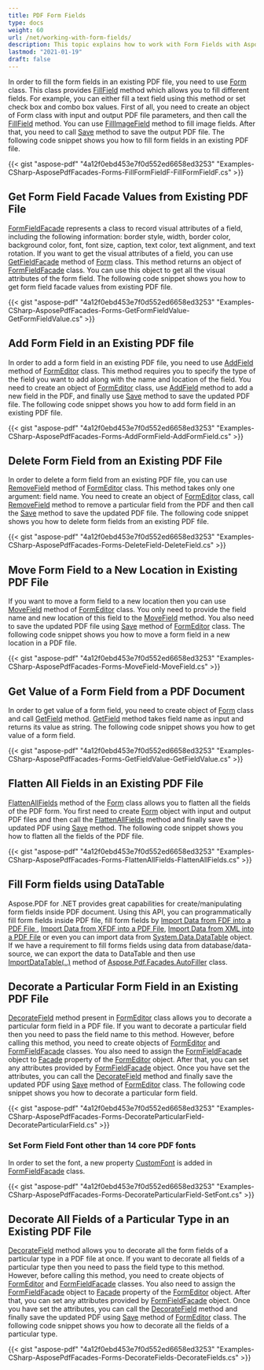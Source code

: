 ```yaml
---
title: PDF Form Fields
type: docs
weight: 60
url: /net/working-with-form-fields/
description: This topic explains how to work with Form Fields with Aspose.PDF Facades using FormEditor Class.
lastmod: "2021-01-19"
draft: false
---
```


In order to fill the form fields in an existing PDF file, you need to use [Form](https://apireference.aspose.com/pdf/net/aspose.pdf.forms/form) class. This class provides [FillField](https://apireference.aspose.com/pdf/net/aspose.pdf.facades/form/methods/fillfield/index) method which allows you to fill different fields. For example, you can either fill a text field using this method or set check box and combo box values. First of all, you need to create an object of Form class with input and output PDF file parameters, and then call the [FillField](https://apireference.aspose.com/pdf/net/aspose.pdf.facades/form/methods/fillfield/index) method. You can use [FillImageField](https://apireference.aspose.com/pdf/net/aspose.pdf.facades/form/methods/fillimagefield) method to fill image fields. After that, you need to call [Save](https://apireference.aspose.com/pdf/net/aspose.pdf.facades/form/methods/save) method to save the output PDF file. The following code snippet shows you how to fill form fields in an existing PDF file.



{{< gist "aspose-pdf" "4a12f0ebd453e7f0d552ed6658ed3253" "Examples-CSharp-AsposePdfFacades-Forms-FillFormFieldF-FillFormFieldF.cs" >}}

## Get Form Field Facade Values from Existing PDF File

[FormFieldFacade](https://apireference.aspose.com/pdf/net/aspose.pdf.facades/formfieldfacade) represents a class to record visual attributes of a field, including the following information: border style, width, border color, background color, font, font size, caption, text color, text alignment, and text rotation. If you want to get the visual attributes of a field, you can use [GetFieldFacade](https://apireference.aspose.com/pdf/net/aspose.pdf.facades/form/methods/getfieldfacade) method of [Form](https://apireference.aspose.com/pdf/net/aspose.pdf.forms/form) class. This method returns an object of [FormFieldFacade](https://apireference.aspose.com/pdf/net/aspose.pdf.facades/formfieldfacade) class. You can use this object to get all the visual attributes of the form field. The following code snippet shows you how to get form field facade values from existing PDF file.



{{< gist "aspose-pdf" "4a12f0ebd453e7f0d552ed6658ed3253" "Examples-CSharp-AsposePdfFacades-Forms-GetFormFieldValue-GetFormFieldValue.cs" >}}

## Add Form Field in an Existing PDF file

In order to add a form field in an existing PDF file, you need to use [AddField](https://apireference.aspose.com/pdf/net/aspose.pdf.facades/formeditor/methods/addfield/index) method of [FormEditor](https://apireference.aspose.com/pdf/net/aspose.pdf.facades/formeditor) class. This method requires you to specify the type of the field you want to add along with the name and location of the field. You need to create an object of [FormEditor](https://apireference.aspose.com/pdf/net/aspose.pdf.facades/formeditor) class, use [AddField](https://apireference.aspose.com/pdf/net/aspose.pdf.facades/formeditor/methods/addfield/index) method to add a new field in the PDF, and finally use [Save](https://apireference.aspose.com/pdf/net/aspose.pdf.facades/form/methods/save/index) method to save the updated PDF file. The following code snippet shows you how to add form field in an existing PDF file.



{{< gist "aspose-pdf" "4a12f0ebd453e7f0d552ed6658ed3253" "Examples-CSharp-AsposePdfFacades-Forms-AddFormField-AddFormField.cs" >}}

## Delete Form Field from an Existing PDF File

In order to delete a form field from an existing PDF file, you can use [RemoveField](https://apireference.aspose.com/pdf/net/aspose.pdf.facades/formeditor/methods/removefield) method of [FormEditor](https://apireference.aspose.com/pdf/net/aspose.pdf.facades/formeditor) class. This method takes only one argument: field name. You need to create an object of [FormEditor](https://apireference.aspose.com/pdf/net/aspose.pdf.facades/formeditor) class, call [RemoveField](https://apireference.aspose.com/pdf/net/aspose.pdf.facades/formeditor/methods/removefield) method to remove a particular field from the PDF and then call the [Save](https://apireference.aspose.com/pdf/net/aspose.pdf.facades/form/methods/save/index) method to save the updated PDF file. The following code snippet shows you how to delete form fields from an existing PDF file.



{{< gist "aspose-pdf" "4a12f0ebd453e7f0d552ed6658ed3253" "Examples-CSharp-AsposePdfFacades-Forms-DeleteField-DeleteField.cs" >}}

## Move Form Field to a New Location in Existing PDF File

If you want to move a form field to a new location then you can use [MoveField](https://apireference.aspose.com/pdf/net/aspose.pdf.facades/formeditor/methods/movefield) method of [FormEditor](https://apireference.aspose.com/pdf/net/aspose.pdf.facades/formeditor) class. You only need to provide the field name and new location of this field to the [MoveField](https://apireference.aspose.com/pdf/net/aspose.pdf.facades/formeditor/methods/movefield) method. You also need to save the updated PDF file using [Save](https://apireference.aspose.com/pdf/net/aspose.pdf.facades/form/methods/save/index) method of [FormEditor](https://apireference.aspose.com/pdf/net/aspose.pdf.facades/formeditor) class. The following code snippet shows you how to move a form field in a new location in a PDF file.



{{< gist "aspose-pdf" "4a12f0ebd453e7f0d552ed6658ed3253" "Examples-CSharp-AsposePdfFacades-Forms-MoveField-MoveField.cs" >}}

## Get Value of a Form Field from a PDF Document

In order to get value of a form field, you need to create object of [Form](https://apireference.aspose.com/pdf/net/aspose.pdf.forms/form) class and call [GetField](https://apireference.aspose.com/pdf/net/aspose.pdf.facades/form/methods/getfield) method. [GetField](https://apireference.aspose.com/pdf/net/aspose.pdf.facades/form/methods/getfield) method takes field name as input and returns its value as string.
The following code snippet shows you how to get value of a form field.



{{< gist "aspose-pdf" "4a12f0ebd453e7f0d552ed6658ed3253" "Examples-CSharp-AsposePdfFacades-Forms-GetFieldValue-GetFieldValue.cs" >}}

## Flatten All Fields in an Existing PDF File

[FlattenAllFields](https://apireference.aspose.com/pdf/net/aspose.pdf.facades/form/methods/flattenallfields) method of the [Form](https://apireference.aspose.com/pdf/net/aspose.pdf.forms/form) class allows you to flatten all the fields of the PDF form. You first need to create [Form](https://apireference.aspose.com/pdf/net/aspose.pdf.facades/form) object with input and output PDF files and then call the [FlattenAllFields](https://apireference.aspose.com/pdf/net/aspose.pdf.facades/form/methods/flattenallfields) method and finally save the updated PDF using [Save](https://apireference.aspose.com/pdf/net/aspose.pdf.facades/form/methods/save/index) method. The following code snippet shows you how to flatten all the fields of the PDF file.



{{< gist "aspose-pdf" "4a12f0ebd453e7f0d552ed6658ed3253" "Examples-CSharp-AsposePdfFacades-Forms-FlattenAllFields-FlattenAllFields.cs" >}}

## Fill Form fields using DataTable

Aspose.PDF for .NET provides great capabilities for create/manipulating form fields inside PDF document. Using this API, you can programmatically fill form fields inside PDF file, fill form fields by [Import Data from FDF into a PDF File ](/pdf/net/import-and-export-data/), [Import Data from XFDF into a PDF File](/pdf/net/import-and-export-data/), [Import Data from XML into a PDF File](/pdf/net/import-and-export-data/) or even you can import data from [System.Data.DataTable](https://apireference.aspose.com/pdf/net/aspose.pdf.table/importdatatable/methods/1) object. If we have a requirement to fill forms fields using data from database/data-source, we can export the data to DataTable and then use [ImportDataTable(..)](https://apireference.aspose.com/pdf/net/aspose.pdf.table/importdatatable/methods/1) method of [Aspose.Pdf.Facades.AutoFiller](https://apireference.aspose.com/pdf/net/aspose.pdf.facades/autofiller) class.

## Decorate a Particular Form Field in an Existing PDF File

[DecorateField](https://apireference.aspose.com/pdf/net/aspose.pdf.facades/formeditor/methods/decoratefield) method present in [FormEditor](https://apireference.aspose.com/net/pdf/aspose.pdf.facades/formeditor) class allows you to decorate a particular form field in a PDF file. If you want to decorate a particular field then you need to pass the field name to this method. However, before calling this method, you need to create objects of [FormEditor](https://apireference.aspose.com/pdf/net/aspose.pdf.facades/formeditor) and [FormFieldFacade](https://apireference.aspose.com/pdf/net/aspose.pdf.facades/formfieldfacade) classes. You also need to assign the [FormFieldFacade](https://apireference.aspose.com/pdf/net/aspose.pdf.facades/formfieldfacade) object to [Facade](https://apireference.aspose.com/pdf/net/aspose.pdf.facades/facade/properties/index) property of the [FormEditor](https://apireference.aspose.com/html/net/aspose.html.forms/formeditor) object. After that, you can set any attributes provided by [FormFieldFacade](https://apireference.aspose.com/pdf/net/aspose.pdf.facades/formfieldfacade) object. Once you have set the attributes, you can call the [DecorateField](https://apireference.aspose.com/pdf/net/aspose.pdf.facades/formeditor/methods/decoratefield) method and finally save the updated PDF using [Save](https://apireference.aspose.com/pdf/net/aspose.pdf.facades/form/methods/save/index) method of [FormEditor](https://apireference.aspose.com/pdf/net/aspose.pdf.facades/formeditor) class.
The following code snippet shows you how to decorate a particular form field.



{{< gist "aspose-pdf" "4a12f0ebd453e7f0d552ed6658ed3253" "Examples-CSharp-AsposePdfFacades-Forms-DecorateParticularField-DecorateParticularField.cs" >}}

### Set Form Field Font other than 14 core PDF fonts

In order to set the font, a new property [CustomFont](https://apireference.aspose.com/pdf/net/aspose.pdf.facades/formfieldfacade/properties/customfont) is added in [FormFieldFacade](https://apireference.aspose.com/net/pdf/aspose.pdf.facades/formfieldfacade) class.



{{< gist "aspose-pdf" "4a12f0ebd453e7f0d552ed6658ed3253" "Examples-CSharp-AsposePdfFacades-Forms-DecorateParticularField-SetFont.cs" >}}

## Decorate All Fields of a Particular Type in an Existing PDF File

[DecorateField](https://apireference.aspose.com/pdf/net/aspose.pdf.facades.formeditor/decoratefield/methods/1) method allows you to decorate all the form fields of a particular type in a PDF file at once. If you want to decorate all fields of a particular type then you need to pass the field type to this method. However, before calling this method, you need to create objects of [FormEditor](https://apireference.aspose.com/pdf/net/aspose.pdf.facades/formeditor) and [FormFieldFacade](https://apireference.aspose.com/pdf/net/aspose.pdf.facades/formfieldfacade) classes. You also need to assign the [FormFieldFacade](https://apireference.aspose.com/pdf/net/aspose.pdf.facades/formfieldfacade) object to [Facade](https://apireference.aspose.com/pdf/net/aspose.pdf.facades/facade/properties/index) property of the [FormEditor](https://apireference.aspose.com/html/net/aspose.html.forms/formeditor) object. After that, you can set any attributes provided by [FormFieldFacade](https://apireference.aspose.com/pdf/net/aspose.pdf.facades/formfieldfacade) object. Once you have set the attributes, you can call the [DecorateField](https://apireference.aspose.com/pdf/net/aspose.pdf.facades.formeditor/decoratefield/methods/1) method and finally save the updated PDF using [Save](https://apireference.aspose.com/pdf/net/aspose.pdf.facades/form/methods/save/index) method of [FormEditor](https://apireference.aspose.com/pdf/net/aspose.pdf.facades/formeditor) class. The following code snippet shows you how to decorate all the fields of a particular type.



{{< gist "aspose-pdf" "4a12f0ebd453e7f0d552ed6658ed3253" "Examples-CSharp-AsposePdfFacades-Forms-DecorateFields-DecorateFields.cs" >}}
